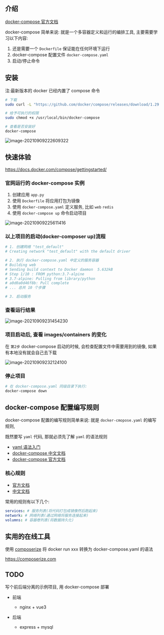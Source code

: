 ## 介绍

[docker-compose 官方文档](https://docs.docker.com/compose/)

docker-compose 简单来说: 就是一个多容器定义和运行的编排工具, 主要需要学习以下内容:

1. 还是需要一个 `Dockerfile` 保证能在任何环境下运行
2. docker-compose 配置文件 `docker-compose.yaml`
3. 启动/停止命令

## 安装

<span class="red-text">注:最新版本的 docker 已经内置了 compose 命令</span>

```bash
# 下载
sudo curl -L "https://github.com/docker/compose/releases/download/1.29.2/docker-compose-$(uname -s)-$(uname -m)" -o /usr/local/bin/docker-compose

# 给予可执行的权限
sudo chmod +x /usr/local/bin/docker-compose

# 查看是否安装好
docker-compose
```

![image-20210909222609322](https://raw.githubusercontent.com/liaohui5/images/main/images/202109092226030.png)

## 快速体验

https://docs.docker.com/compose/gettingstarted/

### 官网运行的 docker-compose 实例

1. 创建应用 `app.py`
2. 使用 `Dockerfile` 将应用打包为镜像
3. 使用 `docker-compose.yaml` 定义服务, 比如 `web` `redis`
4. 使用 `docker-compose up` 命令启动项目

![image-20210909225611416](https://raw.githubusercontent.com/liaohui5/images/main/images/202109092256139.png)

### 以上项目的启动(docker-composer up)流程

```bash
# 1. 创建网络 "test_default"
# Creating network "test_default" with the default driver

# 2. 执行 docker-compose.yaml 中定义的服务容器
# Building web
# Sending build context to Docker daemon  5.632kB
# Step 1/10 : FROM python:3.7-alpine
# 3.7-alpine: Pulling from library/python
# a0d0a0d46f8b: Pull complete
# ... 总共 10 个步骤

# 3. 启动服务
```

### 查看运行结果

![image-20210909231454230](https://raw.githubusercontent.com/liaohui5/images/main/images/202109092314093.png)

### 项目启动后, 查看 images/containers 的变化

在 `第2步` docker-compose 启动的时候, 会检查配置文件中需要用到的镜像, 如果有本地没有就会自己去下载

![image-20210909232124100](https://raw.githubusercontent.com/liaohui5/images/main/images/202109092321329.png)

### 停止项目

```bash
# 在 docker-compose.yaml 同级目录下执行:
docker-compose down
```

## docker-compose 配置编写规则

docker-compose 配置的编写规则简单来说: 就是 `docker-cmopose.yaml` 的编写规则,

既然要写 `yaml` 代码, 那就必须先了解 `yaml` 的语法规则

- [yaml 语法入门](https://www.runoob.com/w3cnote/yaml-intro.html)
- [docker-compose 中文文档](https://dockerdocs.cn/compose/)
- [docker-compose 官方文档](https://docs.docker.com/compose/)

### 核心规则

- [官方文档](https://docs.docker.com/compose/compose-file/)
- [中文文档](https://dockerdocs.cn/compose/compose-file/)

常用的规则有以下几个:

```yaml
services: # 服务列表(将代码打包成镜像然后跑起来)
network: # 网络列表(通过网络将服务连接起来)
volumns: # 容器卷列表(将数据持久化)
```

## 实用的在线工具

使用 [composerize](https://github.com/composerize/composerize) 将 docker run xxx 转换为 docker-compose.yaml 的语法

https://composerize.com

## TODO

写个前后端分离的示例项目, 用 docker-compose 部署

- 前端

  - nginx + vue3

- 后端
  - express + mysql
